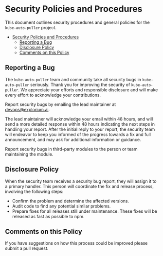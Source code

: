 # Security Policies and Procedures

This document outlines security procedures and general policies for the `kube-auto-puller`
project.

- [Security Policies and Procedures](#security-policies-and-procedures)
  - [Reporting a Bug](#reporting-a-bug)
  - [Disclosure Policy](#disclosure-policy)
  - [Comments on this Policy](#comments-on-this-policy)

## Reporting a Bug

The `kube-auto-puller` team and community take all security bugs in `kube-auto-puller`
seriously. Thank you for improving the security of `kube-auto-puller`. We appreciate your efforts and
responsible disclosure and will make every effort to acknowledge your contributions.

Report security bugs by emailing the lead maintainer at devops@explorium.ai.

The lead maintainer will acknowledge your email within 48 hours, and will send a more detailed response within 48 hours
indicating the next steps in handling your report. After the initial reply to your report, the security team will
endeavor to keep you informed of the progress towards a fix and full announcement, and may ask for additional
information or guidance.

Report security bugs in third-party modules to the person or team maintaining the module.

## Disclosure Policy

When the security team receives a security bug report, they will assign it to a primary handler. This person will
coordinate the fix and release process, involving the following steps:

* Confirm the problem and determine the affected versions.
* Audit code to find any potential similar problems.
* Prepare fixes for all releases still under maintenance. These fixes will be released as fast as possible to npm.

## Comments on this Policy

If you have suggestions on how this process could be improved please submit a pull request.